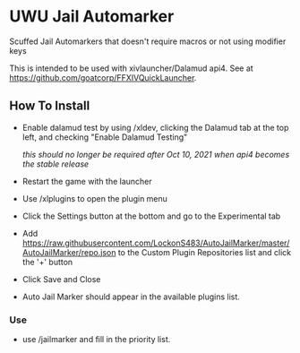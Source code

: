 # UWU Jail Automarker
Scuffed Jail Automarkers that doesn't require macros or not using modifier keys

This is intended to be used with xivlauncher/Dalamud api4.
See at https://github.com/goatcorp/FFXIVQuickLauncher.

## How To Install
* Enable dalamud test by using /xldev, clicking the Dalamud tab at the top left, and checking "Enable Dalamud Testing"

    *this should no longer be required after Oct 10, 2021 when api4 becomes the stable release*
* Restart the game with the launcher
* Use /xlplugins to open the plugin menu
* Click the Settings button at the bottom and go to the Experimental tab
* Add https://raw.githubusercontent.com/LockonS483/AutoJailMarker/master/AutoJailMarker/repo.json to the Custom Plugin Repositories list and click the '+' button
* Click Save and Close
* Auto Jail Marker should appear in the available plugins list.

### Use
* use /jailmarker and fill in the priority list.
